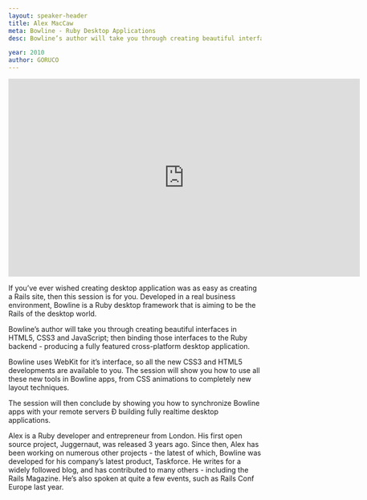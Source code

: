 ```yaml
---
layout: speaker-header
title: Alex MacCaw
meta: Bowline - Ruby Desktop Applications
desc: Bowline’s author will take you through creating beautiful interfaces in HTML5, CSS3 and JavaScript then binding those interfaces to the Ruby backend - producing a fully featured cross-platform desktop application.

year: 2010
author: GORUCO
---
```


<iframe src="http://player.vimeo.com/video/12793105?title=0&amp;byline=0&amp;portrait=0" width="700" height="394" frameborder="0" webkitAllowFullScreen mozallowfullscreen allowFullScreen></iframe>

If you’ve ever wished creating desktop application was as easy as creating a Rails site, then this session is for you. Developed in a real business environment, Bowline is a Ruby desktop framework that is aiming to be the Rails of the desktop world.

Bowline’s author will take you through creating beautiful interfaces in HTML5, CSS3 and JavaScript; then binding those interfaces to the Ruby backend - producing a fully featured cross-platform desktop application.

Bowline uses WebKit for it’s interface, so all the new CSS3 and HTML5 developments are available to you. The session will show you how to use all these new tools in Bowline apps, from CSS animations to completely new layout techniques.

The session will then conclude by showing you how to synchronize Bowline apps with your remote servers Ð building fully realtime desktop applications.

Alex is a Ruby developer and entrepreneur from London. His first open source project, Juggernaut, was released 3 years ago. Since then, Alex has been working on numerous other projects - the latest of which, Bowline was developed for his company’s latest product, Taskforce. He writes for a widely followed blog, and has contributed to many others - including the Rails Magazine. He’s also spoken at quite a few events, such as Rails Conf Europe last year.
